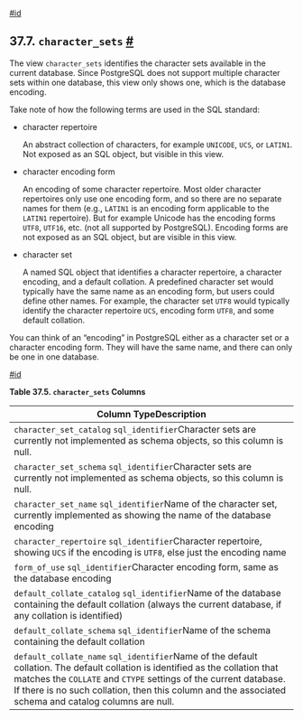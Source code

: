 [#id](#INFOSCHEMA-CHARACTER-SETS)

## 37.7. `character_sets` [#](#INFOSCHEMA-CHARACTER-SETS)

The view `character_sets` identifies the character sets available in the current database. Since PostgreSQL does not support multiple character sets within one database, this view only shows one, which is the database encoding.

Take note of how the following terms are used in the SQL standard:

- character repertoire

  An abstract collection of characters, for example `UNICODE`, `UCS`, or `LATIN1`. Not exposed as an SQL object, but visible in this view.

- character encoding form

  An encoding of some character repertoire. Most older character repertoires only use one encoding form, and so there are no separate names for them (e.g., `LATIN1` is an encoding form applicable to the `LATIN1` repertoire). But for example Unicode has the encoding forms `UTF8`, `UTF16`, etc. (not all supported by PostgreSQL). Encoding forms are not exposed as an SQL object, but are visible in this view.

- character set

  A named SQL object that identifies a character repertoire, a character encoding, and a default collation. A predefined character set would typically have the same name as an encoding form, but users could define other names. For example, the character set `UTF8` would typically identify the character repertoire `UCS`, encoding form `UTF8`, and some default collation.

You can think of an “encoding” in PostgreSQL either as a character set or a character encoding form. They will have the same name, and there can only be one in one database.

[#id](#id-1.7.6.11.4)

**Table 37.5. `character_sets` Columns**

| Column TypeDescription                                                                                                                                                                                                                                                                                      |
| ----------------------------------------------------------------------------------------------------------------------------------------------------------------------------------------------------------------------------------------------------------------------------------------------------------- |
| `character_set_catalog` `sql_identifier`Character sets are currently not implemented as schema objects, so this column is null.                                                                                                                                                                             |
| `character_set_schema` `sql_identifier`Character sets are currently not implemented as schema objects, so this column is null.                                                                                                                                                                              |
| `character_set_name` `sql_identifier`Name of the character set, currently implemented as showing the name of the database encoding                                                                                                                                                                          |
| `character_repertoire` `sql_identifier`Character repertoire, showing `UCS` if the encoding is `UTF8`, else just the encoding name                                                                                                                                                                           |
| `form_of_use` `sql_identifier`Character encoding form, same as the database encoding                                                                                                                                                                                                                        |
| `default_collate_catalog` `sql_identifier`Name of the database containing the default collation (always the current database, if any collation is identified)                                                                                                                                               |
| `default_collate_schema` `sql_identifier`Name of the schema containing the default collation                                                                                                                                                                                                                |
| `default_collate_name` `sql_identifier`Name of the default collation. The default collation is identified as the collation that matches the `COLLATE` and `CTYPE` settings of the current database. If there is no such collation, then this column and the associated schema and catalog columns are null. |
